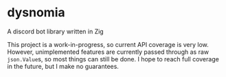 # dysnomia
A discord bot library written in Zig

This project is a work-in-progress, so current API coverage is very low. However,
unimplemented features are currently passed through as raw `json.Value`s, so most
things can still be done. I hope to reach full coverage in the future, but I make
no guarantees.
